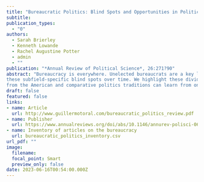 ```yaml
---
title: "Bureaucratic Politics: Blind Spots and Opportunities in Political Science"
subtitle: 
publication_types:
  - "0"
authors:
  - Sarah Brierley
  - Kenneth Lowande
  - Rachel Augustine Potter
  - admin
  - ""
publication: "*Annual Review of Political Science*, 26:271?90"
abstract: "Bureaucracy is everywhere. Unelected bureaucrats are a key link between government and citizens, between policy and implementation. Bureaucratic politics constitutes a growing share of research in political science. But the way bureaucracy is studied varies widely, permitting theoretical and empirical blind spots as well as opportunities for innovation. Scholars of American politics tend to focus on bureaucratic policy making at the national level, while comparativists often home in on local implementation by street-level bureaucrats. Data availability and professional incentives have reinforced
these subfield-specific blind spots over time. We highlight these divides in three prominent research areas: the selection and retention of bureaucratic personnel, oversight of bureaucratic activities, and opportunities for influence by actors external to the bureaucracy. Our survey reveals how scholars
from the American and comparative politics traditions can learn from one another."  
draft: false
featured: false
links:
- name: Article
  url: http://www.guillermotoral.com/bureaucratic_politics_review.pdf
- name: Publisher
  url: https://www.annualreviews.org/doi/abs/10.1146/annurev-polisci-061621-084933
- name: Inventory of articles on the bureaucracy
  url: bureaucratic_politics_inventory.csv 
url_pdf: ""
image:
  filename: 
  focal_point: Smart
  preview_only: false
date: 2023-06-16T00:54:00.000Z
---
```

